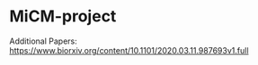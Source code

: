 # MiCM-project
Additional Papers: 
https://www.biorxiv.org/content/10.1101/2020.03.11.987693v1.full
